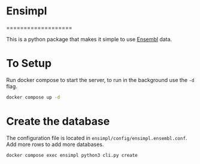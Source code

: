 # Ensimpl
===================

This is a python package that makes it simple to use
[Ensembl](http://www.ensembl.org/) data.

# To Setup
Run docker compose to start the server, to run in the background use the `-d` flag.
```bash
docker compose up -d 
```

# Create the database
The configuration file is located in `ensimpl/config/ensimpl.ensembl.conf`. Add more rows to add more databases.
```bash
docker compose exec ensimpl python3 cli.py create
```